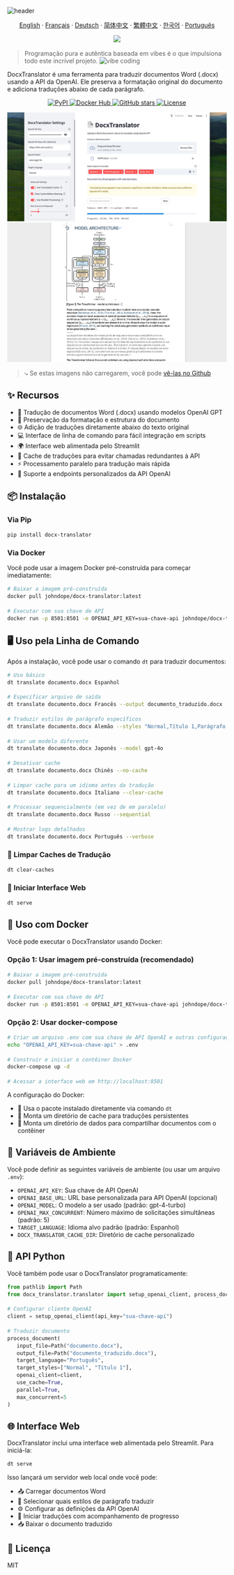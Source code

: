 ![header](https://capsule-render.vercel.app/api?type=waving&color=6eed4c&height=300&section=header&text=Docx%20Translator&fontSize=90&fontAlignY=40&animation=fadeIn&desc=Tradução%20imersiva%20de%20arquivos%20Word%20docx)

<p align="center"> 
  <a href="/README.md">English</a> 
  ·
  <a href="/docs/README_fr.md">Français</a>
  ·
  <a href="/docs/README_de.md">Deutsch</a>
  ·
  <a href="/docs/README_zh-cn.md">简体中文</a>  
  ·
  <a href="/docs/README_zh-tw.md">繁體中文</a>
  ·
  <a href="/docs/README_kr.md">한국어</a> 
  ·
  <a href="/docs/README_pt.md">Português</a>
</p>

<p align="center">
<img src="https://img.shields.io/badge/100%25_vibe_coding-6eed4c?style=for-the-badge">
</p>

> Programação pura e autêntica baseada em vibes é o que impulsiona todo este incrível projeto. <img src="https://emojik.vercel.app/s/🤖_😎?size=32" width="16px" alt="vibe coding" />

DocxTranslator é uma ferramenta para traduzir documentos Word (.docx) usando a API da OpenAI. Ele preserva a formatação original do documento e adiciona traduções abaixo de cada parágrafo.

<p align="center">
  <a href="https://pypi.org/project/docx-translator/">
    <img src="https://img.shields.io/pypi/v/docx-translator?color=blue&logo=pypi&logoColor=white" alt="PyPI">
  </a>
  <a href="https://hub.docker.com/r/johndope/docx-translator">
    <img src="https://img.shields.io/docker/pulls/johndope/docx-translator?color=blue&logo=docker&logoColor=white" alt="Docker Hub">
  </a>
  <a href="https://github.com/john-theo/docx-translator">
    <img src="https://img.shields.io/github/stars/john-theo/docx-translator" alt="GitHub stars">
  </a>
  <a href="https://github.com/john-theo/docx-translator">
    <img src="https://img.shields.io/github/license/john-theo/docx-translator?color=green" alt="License">
  </a>
</p>

<img src="../static/app.jpg">
<img src="../static/demo.jpg">

> ⤷ Se estas imagens não carregarem, você pode [vê-las no Github](https://github.com/john-theo/docx-translator)

## ✨ Recursos

- 🔄 Tradução de documentos Word (.docx) usando modelos OpenAI GPT
- 🎨 Preservação da formatação e estrutura do documento
- 🌐 Adição de traduções diretamente abaixo do texto original
- 💻 Interface de linha de comando para fácil integração em scripts
- 🌍 Interface web alimentada pelo Streamlit
- 💾 Cache de traduções para evitar chamadas redundantes à API
- ⚡ Processamento paralelo para tradução mais rápida
- 🔧 Suporte a endpoints personalizados da API OpenAI

## 📦 Instalação

### Via Pip
```bash
pip install docx-translator
```

### Via Docker
Você pode usar a imagem Docker pré-construída para começar imediatamente:

```bash
# Baixar a imagem pré-construída
docker pull johndope/docx-translator:latest

# Executar com sua chave de API
docker run -p 8501:8501 -e OPENAI_API_KEY=sua-chave-api johndope/docx-translator
```

## 🖥️ Uso pela Linha de Comando

Após a instalação, você pode usar o comando `dt` para traduzir documentos:

```bash
# Uso básico
dt translate documento.docx Espanhol

# Especificar arquivo de saída
dt translate documento.docx Francês --output documento_traduzido.docx

# Traduzir estilos de parágrafo específicos
dt translate documento.docx Alemão --styles "Normal,Título 1,Parágrafo de Lista"

# Usar um modelo diferente
dt translate documento.docx Japonês --model gpt-4o

# Desativar cache
dt translate documento.docx Chinês --no-cache

# Limpar cache para um idioma antes da tradução
dt translate documento.docx Italiano --clear-cache

# Processar sequencialmente (em vez de em paralelo)
dt translate documento.docx Russo --sequential

# Mostrar logs detalhados
dt translate documento.docx Português --verbose
```

### 🧹 Limpar Caches de Tradução

```bash
dt clear-caches
```

### 🚀 Iniciar Interface Web

```bash
dt serve
```

## 🐳 Uso com Docker

Você pode executar o DocxTranslator usando Docker:

### Opção 1: Usar imagem pré-construída (recomendado)

```bash
# Baixar a imagem pré-construída
docker pull johndope/docx-translator:latest

# Executar com sua chave de API
docker run -p 8501:8501 -e OPENAI_API_KEY=sua-chave-api johndope/docx-translator
```

### Opção 2: Usar docker-compose

```bash
# Criar um arquivo .env com sua chave de API OpenAI e outras configurações
echo "OPENAI_API_KEY=sua-chave-api" > .env

# Construir e iniciar o contêiner Docker
docker-compose up -d

# Acessar a interface web em http://localhost:8501
```

A configuração do Docker:
- 📂 Usa o pacote instalado diretamente via comando `dt`
- 💽 Monta um diretório de cache para traduções persistentes
- 📁 Monta um diretório de dados para compartilhar documentos com o contêiner

## 🔑 Variáveis de Ambiente

Você pode definir as seguintes variáveis de ambiente (ou usar um arquivo `.env`):

- `OPENAI_API_KEY`: Sua chave de API OpenAI
- `OPENAI_BASE_URL`: URL base personalizada para API OpenAI (opcional)
- `OPENAI_MODEL`: O modelo a ser usado (padrão: gpt-4-turbo)
- `OPENAI_MAX_CONCURRENT`: Número máximo de solicitações simultâneas (padrão: 5)
- `TARGET_LANGUAGE`: Idioma alvo padrão (padrão: Espanhol)
- `DOCX_TRANSLATOR_CACHE_DIR`: Diretório de cache personalizado

## 🐍 API Python

Você também pode usar o DocxTranslator programaticamente:

```python
from pathlib import Path
from docx_translator.translator import setup_openai_client, process_document

# Configurar cliente OpenAI
client = setup_openai_client(api_key="sua-chave-api")

# Traduzir documento
process_document(
   input_file=Path("documento.docx"),
   output_file=Path("documento_traduzido.docx"),
   target_language="Português",
   target_styles=["Normal", "Título 1"],
   openai_client=client,
   use_cache=True,
   parallel=True,
   max_concurrent=5
)
```

## 🌐 Interface Web

DocxTranslator inclui uma interface web alimentada pelo Streamlit. Para iniciá-la:

```bash
dt serve
```

Isso lançará um servidor web local onde você pode:
- 📤 Carregar documentos Word
- 🎯 Selecionar quais estilos de parágrafo traduzir
- ⚙️ Configurar as definições da API OpenAI
- 🚀 Iniciar traduções com acompanhamento de progresso
- 📥 Baixar o documento traduzido

## 📜 Licença

MIT 